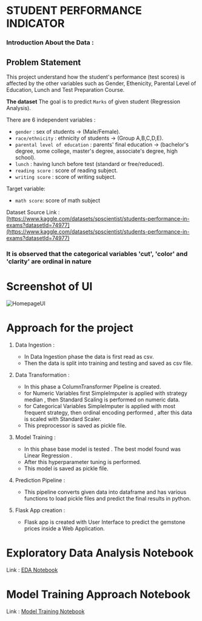 # STUDENT PERFORMANCE INDICATOR

### Introduction About the Data :

## Problem Statement
This project understand how the student's performance (test scores) is affected by the other variables such as Gender, Ethenicity, Parental Level of Education, Lunch and Test Preparation Course.

**The dataset** The goal is to predict `Marks` of given student (Regression Analysis).

There are 6 independent variables :

* `gender` : sex of students -> (Male/Female).
* `race/ethnicity` : ethnicity of students -> (Group A,B,C,D,E).
* `parental level of education` : parents' final education -> (bachelor's degree, some college, master's degree, associate's degree, high school).
* `lunch` : having lunch before test (standard or free/reduced).
* `reading score` : score of reading subject.
* `writing score` : score of writing subject.

Target variable:
* `math score`: score of math subject

Dataset Source Link :
[https://www.kaggle.com/datasets/spscientist/students-performance-in-exams?datasetId=74977](https://www.kaggle.com/datasets/spscientist/students-performance-in-exams?datasetId=74977)

### It is observed that the categorical variables 'cut', 'color' and 'clarity' are ordinal in nature


# Screenshot of UI

![HomepageUI](./Screenshots/HomepageUI.jpg)

# Approach for the project 

1. Data Ingestion : 
    * In Data Ingestion phase the data is first read as csv. 
    * Then the data is split into training and testing and saved as csv file.

2. Data Transformation : 
    * In this phase a ColumnTransformer Pipeline is created.
    * for Numeric Variables first SimpleImputer is applied with strategy median , then Standard Scaling is performed on numeric data.
    * for Categorical Variables SimpleImputer is applied with most frequent strategy, then ordinal encoding performed , after this data is scaled with Standard Scaler.
    * This preprocessor is saved as pickle file.

3. Model Training : 
    * In this phase base model is tested . The best model found was Linear Regression	.
    * After this hyperparameter tuning is performed.
    * This model is saved as pickle file.

4. Prediction Pipeline : 
    * This pipeline converts given data into dataframe and has various functions to load pickle files and predict the final results in python.

5. Flask App creation : 
    * Flask app is created with User Interface to predict the gemstone prices inside a Web Application.

# Exploratory Data Analysis Notebook

Link : [EDA Notebook](./notebook/1_EDA_Gemstone_price.ipynb)

# Model Training Approach Notebook

Link : [Model Training Notebook](./notebook/2_Model_Training_Gemstone.ipynb)
